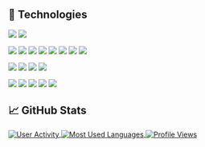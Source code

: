 ## 🔧 Technologies

[![](https://img.shields.io/badge/OS-Linux-informational?style=flat&logo=linux&logoColor=FFFFFF&color=2BBC8A)](#)
[![](https://img.shields.io/badge/OS-Windows-informational?style=flat&logo=windows&logoColor=FFFFFF&color=2BBC8A)](#)

[![](https://img.shields.io/badge/Code-%2ENET-informational?style=flat&logo=dot-net&logoColor=FFFFFF&color=2BBC8A)](#)
[![](https://img.shields.io/badge/Code-C%2B%2B-informational?style=flat&logo=c%2B%2B&logoColor=FFFFFF&color=2BBC8A)](#)
[![](https://img.shields.io/badge/Code-Java-informational?style=flat&logo=java&logoColor=FFFFFF&color=2BBC8A)](#)
[![](https://img.shields.io/badge/Code-JavaScript-informational?style=flat&logo=javascript&logoColor=FFFFFF&color=2BBC8A)](#)
[![](https://img.shields.io/badge/Code-MATLAB-informational?style=flat&logo=mathworks&logoColor=FFFFFF&color=2BBC8A)](#)
[![](https://img.shields.io/badge/Code-PHP-informational?style=flat&logo=php&logoColor=FFFFFF&color=2BBC8A)](#)
[![](https://img.shields.io/badge/Code-Python-informational?style=flat&logo=python&logoColor=FFFFFF&color=2BBC8A)](#)
[![](https://img.shields.io/badge/Code-R-informational?style=flat&logo=r&logoColor=FFFFFF&color=2BBC8A)](#)

[![](https://img.shields.io/badge/DB-Oracle%20Database-informational?style=flat&logo=oracle&logoColor=FFFFFF&color=2BBC8A)](#)
[![](https://img.shields.io/badge/DB-Microsoft%20SQL%20Server-informational?style=flat&logo=microsoft&logoColor=FFFFFF&color=2BBC8A)](#)
[![](https://img.shields.io/badge/DB-MySQL-informational?style=flat&logo=mysql&logoColor=FFFFFF&color=2BBC8A)](#)
[![](https://img.shields.io/badge/DB-SQLite-informational?style=flat&logo=sqlite&logoColor=FFFFFF&color=2BBC8A)](#)

[![](https://img.shields.io/badge/Tools-Bash-informational?style=flat&logo=gnu-bash&logoColor=FFFFFF&color=2BBC8A)](#)
[![](https://img.shields.io/badge/Tools-Docker-informational?style=flat&logo=docker&logoColor=FFFFFF&color=2BBC8A)](#)
[![](https://img.shields.io/badge/Tools-Notepad%2B%2B-informational?style=flat&logo=notepad%2B%2B&logoColor=FFFFFF&color=2BBC8A)](#)
[![](https://img.shields.io/badge/Tools-Microsoft%20Office-informational?style=flat&logo=microsoft&logoColor=FFFFFF&color=2BBC8A)](#)
[![](https://img.shields.io/badge/Tools-PowerShell-informational?style=flat&logo=powershell&logoColor=FFFFFF&color=2BBC8A)](#)


## 📈 GitHub Stats

<a href="#">
  <img align="center" src="https://github-readme-stats.vercel.app/api?username=TommasoBelluzzo&include_all_commits=true&count_private=true&hide=contribs&custom_title=User%20Activity&disable_animations=true&show_icons=true&bg_color=1D1F21&title_color=FFFFFF&text_color=C9CACC&icon_color=2BBC8A&line_height=24" alt="User Activity"/>
</a>

<a href="#">
  <img align="center" src="https://github-readme-stats.vercel.app/api/top-langs/?username=TommasoBelluzzo&langs_count=5&hide=css,html,text,smalltalk&layout=compact&bg_color=1D1F21&title_color=FFFFFF&text_color=C9CACC&icon_color=2BBC8A" alt="Most Used Languages"/>
</a>

<a href="#">
  <img align="center" src="https://hits.seeyoufarm.com/api/count/incr/badge.svg?url=https://github.com/TommasoBelluzzo/&title=Profile%20Views" alt="Profile Views"/>
</a>

<!-- Resources -->
<!-- Icons: https://simpleicons.org/ -->
<!-- Shields: https://shields.io/ -->


